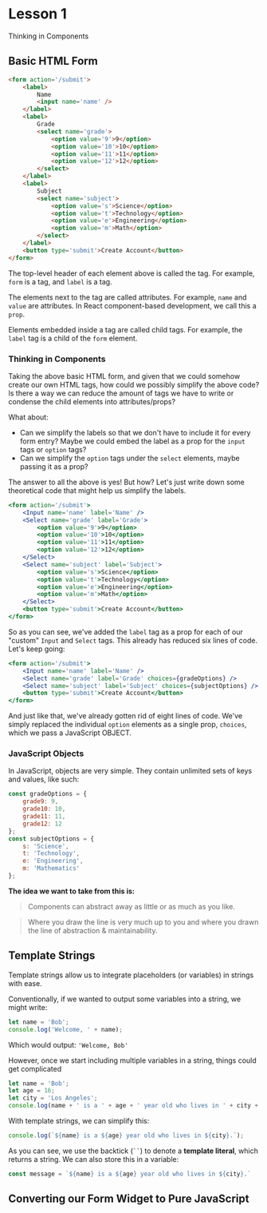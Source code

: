 # Lesson 1

Thinking in Components

## Basic HTML Form

```html
<form action='/submit'>
    <label>
        Name
        <input name='name' />
    </label>
    <label>
        Grade
        <select name='grade'>
            <option value='9'>9</option>
            <option value='10'>10</option>
            <option value='11'>11</option>
            <option value='12'>12</option>
        </select>
    </label>
    <label>
        Subject
        <select name='subject'>
            <option value='s'>Science</option>
            <option value='t'>Technology</option>
            <option value='e'>Engineering</option>
            <option value='m'>Math</option>
        </select>
    </label>
    <button type='submit'>Create Account</button>
</form>
```

The top-level header of each element above is called the tag. For example, `form` is a tag, and `label` is a tag.

The elements next to the tag are called attributes. For example, `name` and `value` are attributes. In React component-based development, we call this a `prop`.

Elements embedded inside a tag are called child tags. For example, the `label` tag is a child of the `form` element.

### Thinking in Components

Taking the above basic HTML form, and given that we could somehow create our own HTML tags, how could we possibly simplify the above code? Is there a way we can reduce the amount of tags we have to write or condense the child elements into attributes/props? 

What about:

- Can we simplify the labels so that we don't have to include it for every form entry? Maybe we could embed the label as a prop for the `input` tags or `option` tags?
- Can we simplify the `option` tags under the `select` elements, maybe passing it as a prop?

The answer to all the above is yes! But how? Let's just write down some theoretical code that might help us simplify the labels.

```jsx
<form action='/submit'>
    <Input name='name' label='Name' />
    <Select name='grade' label='Grade'>
        <option value='9'>9</option>
        <option value='10'>10</option>
        <option value='11'>11</option>
        <option value='12'>12</option>
    </Select>
    <Select name='subject' label='Subject'>
        <option value='s'>Science</option>
        <option value='t'>Technology</option>
        <option value='e'>Engineering</option>
        <option value='m'>Math</option>
    </Select>
    <button type='submit'>Create Account</button>
</form>
```

So as you can see, we've added the `label` tag as a prop for each of our "custom" `Input` and `Select` tags. This already has reduced six lines of code. Let's keep going:

```jsx
<form action='/submit'>
    <Input name='name' label='Name' />
    <Select name='grade' label='Grade' choices={gradeOptions} />
    <Select name='subject' label='Subject' choices={subjectOptions} />
    <button type='submit'>Create Account</button>
</form>
```

And just like that, we've already gotten rid of eight lines of code. We've simply replaced the individual `option` elements as a single prop, `choices`, which we pass a JavaScript OBJECT.

### JavaScript Objects

In JavaScript, objects are very simple. They contain unlimited sets of keys and values, like such:

```javascript
const gradeOptions = {
    grade9: 9,
    grade10: 10,
    grade11: 11,
    grade12: 12
};
const subjectOptions = {
    s: 'Science',
    t: 'Technology',
    e: 'Engineering',
    m: 'Mathematics'
};
```

**The idea we want to take from this is:**
> Components can abstract away as little or as much as you like.

> Where you draw the line is very much up to you and where you drawn the line of abstraction & maintainability.


## Template Strings

Template strings allow us to integrate placeholders (or variables) in strings with ease.

Conventionally, if we wanted to output some variables into a string, we might write:

```javascript
let name = 'Bob';
console.log('Welcome, ' + name);
```

Which would output:
`'Welcome, Bob'`

However, once we start including multiple variables in a string, things could get complicated

```javascript
let name = 'Bob';
let age = 16;
let city = 'Los Angeles';
console.log(name + ' is a ' + age + ' year old who lives in ' + city + '.');
```

With template strings, we can simplify this:

```javascript
console.log(`${name} is a ${age} year old who lives in ${city}.`);
```

As you can see, we use the backtick (` `` `) to denote a **template literal**, which returns a string. We can also store this in a variable:

```javascript
const message = `${name} is a ${age} year old who lives in ${city}.`
```

## Converting our Form Widget to Pure JavaScript
